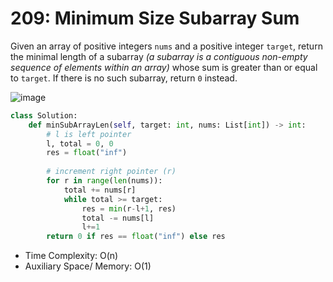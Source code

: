 # 209: Minimum Size Subarray Sum

Given an array of positive integers `nums` and a positive integer `target`, return the minimal length of a subarray _(a subarray is a contiguous non-empty sequence of elements within an array)_ whose sum is greater than or equal to `target`. If there is no such subarray, return `0` instead.

![image](https://user-images.githubusercontent.com/76984271/235795112-d91bd048-ded2-4a39-a295-5f8deeeed0ba.png)

```python
class Solution:
    def minSubArrayLen(self, target: int, nums: List[int]) -> int:
        # l is left pointer
        l, total = 0, 0
        res = float("inf")
        
        # increment right pointer (r)
        for r in range(len(nums)):
            total += nums[r]
            while total >= target:
                res = min(r-l+1, res)
                total -= nums[l]
                l+=1
        return 0 if res == float("inf") else res
```

* Time Complexity: O(n)
* Auxiliary Space/ Memory: O(1)
